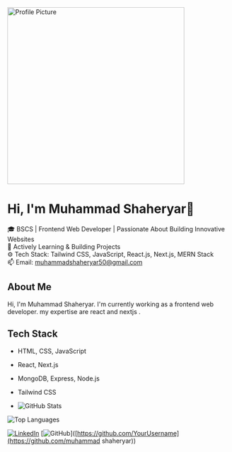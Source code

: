 <img src="https://camo.githubusercontent.com/018efa30f93ed202a5356744ad59b7f4b446bf50d2ea637948f870266170103f/68747470733a2f2f7374617469632e7769787374617469632e636f6d2f6d656469612f6233313361395f38396562656330633566333834633635613935353166306331656331386361397e6d76322e676966" alt="Profile Picture" width="400"/>

# Hi, I'm Muhammad Shaheryar👋

🎓 BSCS | Frontend Web Developer | Passionate About Building Innovative Websites  
🌱 Actively Learning & Building Projects  
⚙️ Tech Stack: Tailwind CSS, JavaScript, React.js, Next.js, MERN Stack  
📫 Email: muhammadshaheryar50@gmail.com 

## About Me  
Hi, I'm Muhammad Shaheryar. I'm currently working as a frontend web developer. my expertise are react and nextjs .

## Tech Stack
- HTML, CSS, JavaScript  
- React, Next.js  
- MongoDB, Express, Node.js  
- Tailwind CSS

- ![GitHub Stats](https://github-readme-stats.vercel.app/api?username=YourUsername&show_icons=true)

![Top Languages](https://github-readme-stats.vercel.app/api/top-langs/?username=YourUsername&layout=compact)


[![LinkedIn](https://img.shields.io/badge/-LinkedIn-blue)](https://www.linkedin.com/in/themuhammadshaheryar)
[![GitHub](https://img.shields.io/badge/-GitHub-black)]([https://github.com/YourUsername](https://github.com/muhammad shaheryar))



